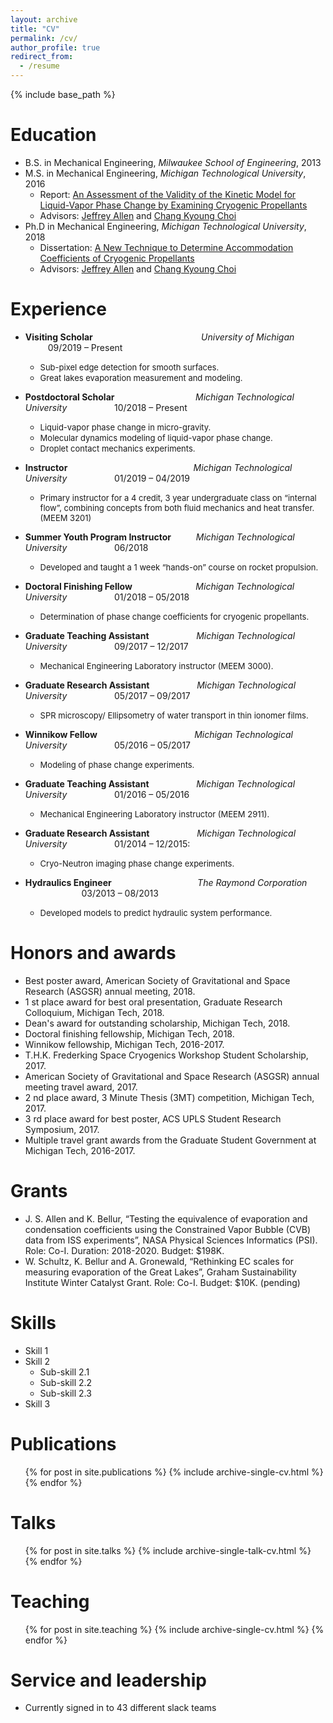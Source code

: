 ```yaml
---
layout: archive
title: "CV"
permalink: /cv/
author_profile: true
redirect_from:
  - /resume
---
```


{% include base_path %}

Education
======
* B.S. in Mechanical Engineering, *Milwaukee School of Engineering*, 2013
* M.S. in Mechanical Engineering, *Michigan Technological University*, 2016
  * Report: [An Assessment of the Validity of the Kinetic Model for Liquid-Vapor Phase Change by Examining Cryogenic Propellants](https://kishanbellur.github.io/files/bellur_2016c.pdf)
  * Advisors: [Jeffrey Allen](https://www.mtu.edu/mechanical/people/faculty/allen/) and [Chang Kyoung Choi](https://www.mtu.edu/mechanical/people/faculty/choi/)
* Ph.D in Mechanical Engineering, *Michigan Technological University*, 2018 
  * Dissertation: [A New Technique to Determine Accommodation Coefficients of Cryogenic Propellants](https://kishanbellur.github.io/files/bellur_2018.pdf)
  * Advisors: [Jeffrey Allen](https://www.mtu.edu/mechanical/people/faculty/allen/) and [Chang Kyoung Choi](https://www.mtu.edu/mechanical/people/faculty/choi/)

Experience
======
* **Visiting Scholar** &emsp; &emsp; &emsp; &emsp; &emsp; &emsp; &emsp; &emsp; &emsp; &nbsp; *University of Michigan* &emsp; &emsp; &emsp; &emsp; 09/2019 – Present  
   * <font size="2"> Sub-pixel edge detection for smooth surfaces. </font>  
   * <font size="2"> Great lakes evaporation measurement and modeling. </font>

* **Postdoctoral Scholar** &emsp; &emsp; &emsp; &emsp; &emsp; &emsp; &emsp; *Michigan Technological University* &emsp; &emsp; &emsp; &emsp; 10/2018 – Present
  * <font size="2"> Liquid-vapor phase change in micro-gravity. </font>
  * <font size="2"> Molecular dynamics modeling of liquid-vapor phase change. </font>
  * <font size="2"> Droplet contact mechanics experiments. </font>

* **Instructor** &emsp; &emsp; &emsp; &emsp; &emsp; &emsp; &emsp; &emsp; &emsp; &emsp; &emsp; *Michigan Technological University* &emsp; &emsp; &emsp; &emsp; 01/2019 – 04/2019
  * <font size="2"> Primary instructor for a 4 credit, 3 year undergraduate class on “internal flow”, combining concepts from both fluid mechanics and heat transfer. (MEEM 3201) </font>

* **Summer Youth Program Instructor** &emsp; &emsp; *Michigan Technological University* &emsp; &emsp; &emsp; &emsp; 06/2018
  * <font size="2"> Developed and taught a 1 week “hands-on” course on rocket propulsion. </font>

* **Doctoral Finishing Fellow** &emsp; &emsp; &emsp; &emsp; &emsp; &nbsp; *Michigan Technological University* &emsp; &emsp; &emsp; &emsp; 01/2018 – 05/2018
  * <font size="2"> Determination of phase change coefficients for cryogenic propellants. </font>

* **Graduate Teaching Assistant** &emsp; &emsp; &emsp; &emsp; *Michigan Technological University* &emsp; &emsp; &emsp; &emsp; 09/2017 – 12/2017
  * <font size="2"> Mechanical Engineering Laboratory instructor (MEEM 3000). </font>

* **Graduate Research Assistant** &emsp; &emsp; &emsp; &emsp; *Michigan Technological University* &emsp; &emsp; &emsp; &emsp; 05/2017 – 09/2017
  * <font size="2"> SPR microscopy/ Ellipsometry of water transport in thin ionomer films. </font>

* **Winnikow Fellow** &emsp; &emsp; &emsp; &emsp; &emsp; &emsp; &emsp; &emsp; &nbsp; *Michigan Technological University* &emsp; &emsp; &emsp; &emsp; 05/2016 – 05/2017
  * <font size="2"> Modeling of phase change experiments. </font>

* **Graduate Teaching Assistant** &emsp; &emsp; &emsp; &emsp; *Michigan Technological University* &emsp; &emsp; &emsp; &emsp; 01/2016 – 05/2016
  * <font size="2">  Mechanical Engineering Laboratory instructor (MEEM 2911). </font>

* **Graduate Research Assistant** &emsp; &emsp; &emsp; &emsp; *Michigan Technological University* &emsp; &emsp; &emsp; &emsp; 01/2014 – 12/2015: 
  * <font size="2"> Cryo-Neutron imaging phase change experiments. </font>

* **Hydraulics Engineer** &emsp; &emsp; &emsp; &emsp; &emsp; &emsp; &emsp; &nbsp; *The Raymond Corporation* &emsp; &emsp; &emsp; &emsp; &emsp; &emsp; 03/2013 – 08/2013
  * <font size="2"> Developed models to predict hydraulic system performance. </font>

Honors and awards
======
* Best poster award, American Society of Gravitational and Space Research (ASGSR) annual meeting, 2018.
* 1 st place award for best oral presentation, Graduate Research Colloquium, Michigan Tech, 2018.
* Dean's award for outstanding scholarship, Michigan Tech, 2018.
* Doctoral finishing fellowship, Michigan Tech, 2018.
* Winnikow fellowship, Michigan Tech, 2016-2017.
* T.H.K. Frederking Space Cryogenics Workshop Student Scholarship, 2017.
* American Society of Gravitational and Space Research (ASGSR) annual meeting travel award, 2017.
* 2 nd place award, 3 Minute Thesis (3MT) competition, Michigan Tech, 2017.
* 3 rd place award for best poster, ACS UPLS Student Research Symposium, 2017.
* Multiple travel grant awards from the Graduate Student Government at Michigan Tech, 2016-2017.

Grants
======
* J. S. Allen and K. Bellur, “Testing the equivalence of evaporation and condensation coefficients using the Constrained Vapor Bubble (CVB) data from ISS experiments”, NASA Physical Sciences Informatics (PSI). Role: Co-I. Duration: 2018-2020. Budget: $198K.
* W. Schultz, K. Bellur and A. Gronewald, “Rethinking EC scales for measuring evaporation of the Great Lakes”, Graham Sustainability Institute Winter Catalyst Grant. Role: Co-I. Budget: $10K. (pending)



Skills
======
* Skill 1
* Skill 2
  * Sub-skill 2.1
  * Sub-skill 2.2
  * Sub-skill 2.3
* Skill 3

Publications
======
  <ul>{% for post in site.publications %}
    {% include archive-single-cv.html %}
  {% endfor %}</ul>
  
Talks
======
  <ul>{% for post in site.talks %}
    {% include archive-single-talk-cv.html %}
  {% endfor %}</ul>
  
Teaching
======
  <ul>{% for post in site.teaching %}
    {% include archive-single-cv.html %}
  {% endfor %}</ul>
  
Service and leadership
======
* Currently signed in to 43 different slack teams
